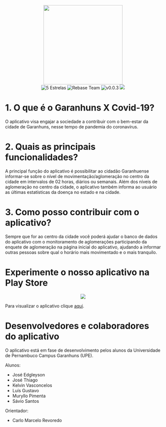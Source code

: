 <div align="center">
    <img src="https://media.discordapp.net/attachments/713391777771683990/719606450820874240/ICON_copia.png?width=402&height=402" width="256" height="256">
</div>

<div align="center">
    <img src="https://badgen.net/badge/rating/%E2%98%85%E2%98%85%E2%98%85%E2%98%85%E2%98%85" alt="5 Estrelas">
    <img src="https://badgen.net/badge/author/Rebase%20Team/orange?icon=label" alt="Rebase Team">
    <img src="https://badgen.net/badge/version/v0.0.3/green?icon=label" alt="v0.0.3">
    <a href="https://play.google.com/store/apps/details?id=com.rebase.gunsxcovid19"><img src="https://badgen.net/badge/icon/Google%20Play/red?icon=googleplay&label"/></a>
</div>

# 1. O que é o Garanhuns X Covid-19?

O aplicativo visa engajar a sociedade a contribuir com o bem-estar da cidade de Garanhuns, nesse tempo de pandemia do coronavírus.

# 2. Quais as principais funcionalidades?

A principal função do aplicativo é possibilitar ao cidadão Garanhuense informar-se sobre o nível de movimentação/aglomeração no centro da cidade em intervalos de 02 horas, diários ou semanais. Além dos níveis de aglomeração no centro da cidade, o aplicativo também informa ao usuário as últimas estatísticas da doença no estado e na cidade.

# 3. Como posso contribuir com o aplicativo?

Sempre que for ao centro da cidade você poderá ajudar o banco de dados do aplicativo com o monitoramento de aglomerações participando da enquete de aglomeração na página inicial do aplicativo, ajudando a informar outras pessoas sobre qual o horário mais movimentado e o mais tranquilo.

# Experimente o nosso aplicativo na Play Store

<div align="center">
    <a href="https://play.google.com/store/apps/details?id=com.rebase.gunsxcovid19"><img src="https://media.discordapp.net/attachments/713391777771683990/719610651005419570/Arte_Instagram.jpg"></a>
</div>

Para visualizar o aplicativo clique <a href="https://play.google.com/store/apps/details?id=com.rebase.gunsxcovid19">aqui</a>.

# Desenvolvedores e colaboradores do aplicativo

O aplicativo está em fase de desenvolvimento pelos alunos da Universidade de Pernambuco Campus Garanhuns (UPE).

Alunos:
- José Edgleyson
- José Thiago
- Kelvin Vasconcelos
- Luís Gustavo
- Muryllo Pimenta
- Sávio Santos

Orientador:
- Carlo Marcelo Revoredo
